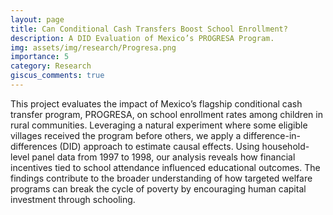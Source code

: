 ```yaml
---
layout: page
title: Can Conditional Cash Transfers Boost School Enrollment? 
description: A DID Evaluation of Mexico’s PROGRESA Program.
img: assets/img/research/Progresa.png
importance: 5
category: Research
giscus_comments: true
---
```


This project evaluates the impact of Mexico’s flagship conditional cash transfer program, PROGRESA, on school enrollment rates among children in rural communities. Leveraging a natural experiment where some eligible villages received the program before others, we apply a difference-in-differences (DID) approach to estimate causal effects. Using household-level panel data from 1997 to 1998, our analysis reveals how financial incentives tied to school attendance influenced educational outcomes. The findings contribute to the broader understanding of how targeted welfare programs can break the cycle of poverty by encouraging human capital investment through schooling.

